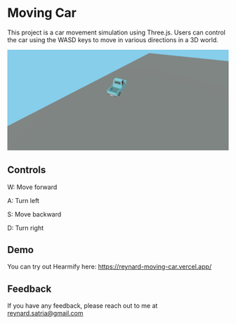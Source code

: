 # Moving Car
This project is a car movement simulation using Three.js. Users can control the car using the WASD keys to move in various directions in a 3D world.

![image alt](https://github.com/ReynardChristiansen/Moving_Car_ThreeJS/blob/main/Result.png?raw=true)

## Controls

W: Move forward

A: Turn left

S: Move backward

D: Turn right

## Demo

You can try out Hearmify here: https://reynard-moving-car.vercel.app/

## Feedback

If you have any feedback, please reach out to me at reynard.satria@gmail.com

